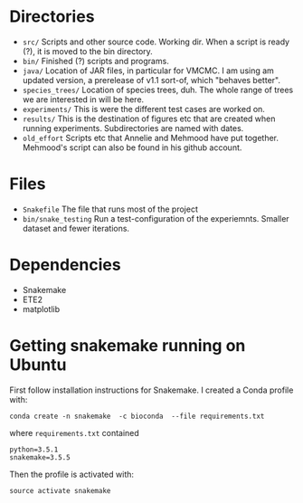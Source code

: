 # Directories

* `src/`	Scripts and other source code. Working dir. When a script is ready (?), it is moved to the bin directory.
* `bin/`	Finished (?) scripts and programs. 
* `java/`	Location of JAR files, in particular for VMCMC. I am using am updated version, a prerelease of v1.1 sort-of, which "behaves better".
* `species_trees/`
	Location of species trees, duh. The whole range of trees we are interested in will be here.
* `experiments/`
	This is were the different test cases are worked on. 
* `results/`
	This is the destination of figures etc that are created when running experiments. Subdirectories are named with dates.
* `old_effort`
	Scripts etc that Annelie and Mehmood have put together. Mehmood's script can also be found in his github account.


# Files

* `Snakefile`
  The file that runs most of the project
* `bin/snake_testing`
  Run a test-configuration of the experiemnts. Smaller dataset and fewer iterations.

# Dependencies

* Snakemake
* ETE2
* matplotlib



# Getting snakemake running on Ubuntu

First follow installation instructions for Snakemake. I created a Conda profile with:
```
conda create -n snakemake  -c bioconda  --file requirements.txt
```
where `requirements.txt` contained
```
python=3.5.1
snakemake=3.5.5
```

Then the profile is activated with:
```
source activate snakemake
```


